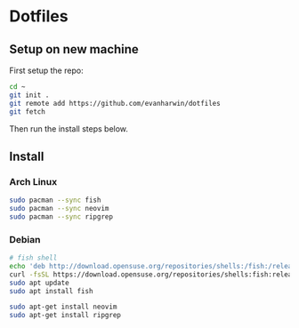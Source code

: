 # Dotfiles

## Setup on new machine

First setup the repo:

```bash
cd ~
git init .
git remote add https://github.com/evanharwin/dotfiles
git fetch
```

Then run the install steps below.

## Install

### Arch Linux

```bash
sudo pacman --sync fish
sudo pacman --sync neovim
sudo pacman --sync ripgrep
```

### Debian

```bash
# fish shell
echo 'deb http://download.opensuse.org/repositories/shells:/fish:/release:/3/Debian_12/ /' | sudo tee /etc/apt/sources.list.d/shells:fish:release:3.list
curl -fsSL https://download.opensuse.org/repositories/shells:fish:release:3/Debian_12/Release.key | gpg --dearmor | sudo tee /etc/apt/trusted.gpg.d/shells_fish_release_3.gpg > /dev/null
sudo apt update
sudo apt install fish

sudo apt-get install neovim
sudo apt-get install ripgrep
```

